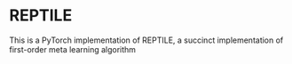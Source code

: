 # REPTILE
This is a PyTorch implementation of REPTILE, a succinct implementation of first-order meta learning algorithm
